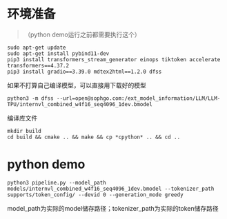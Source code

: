 # 环境准备
> （python demo运行之前都需要执行这个）
```
sudo apt-get update
sudo apt-get install pybind11-dev
pip3 install transformers_stream_generator einops tiktoken accelerate transformers==4.37.2
pip3 install gradio==3.39.0 mdtex2html==1.2.0 dfss
```

如果不打算自己编译模型，可以直接用下载好的模型
```
python3 -m dfss --url=open@sophgo.com:/ext_model_information/LLM/LLM-TPU/internvl_combined_w4f16_seq4096_1dev.bmodel
```

编译库文件
```
mkdir build
cd build && cmake .. && make && cp *cpython* .. && cd ..
```

# python demo
```
python3 pipeline.py --model_path models/internvl_combined_w4f16_seq4096_1dev.bmodel --tokenizer_path supports/token_config/ --devid 0 --generation_mode greedy
```
model_path为实际的model储存路径；tokenizer_path为实际的token储存路径